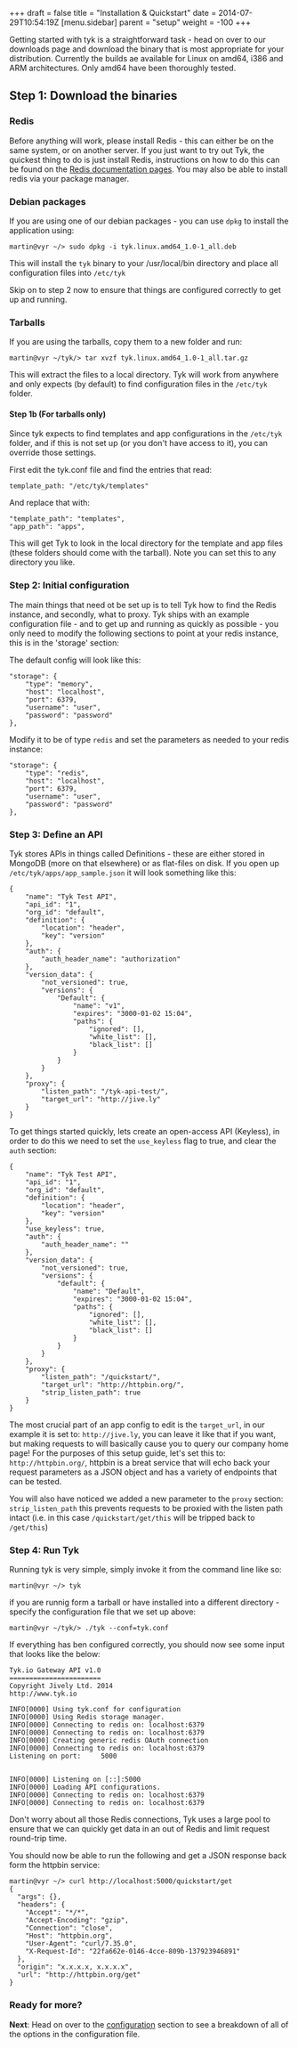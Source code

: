 +++
draft = false
title = "Installation & Quickstart"
date = 2014-07-29T10:54:19Z
[menu.sidebar]
    parent = "setup"
    weight = -100
+++

Getting started with tyk is a straightforward task - head on over to our downloads page and download the binary that is 
most appropriate for your distribution. Currently the builds ae available for Linux on amd64, i386 and ARM architectures. Only amd64 have been thoroughly tested.

## Step 1: Download the binaries

### Redis
Before anything will work, please install Redis - this can either be on the same system, or on another server. If you just want to try out Tyk, the quickest thing 
to do is just install Redis, instructions on how to do this can be found on the [Redis documentation pages](http://redis.io/topics/quickstart). You may
also be able to install redis via your package manager.

### Debian packages 

If you are using one of our debian packages - you can use `dpkg` to install the application using:

    martin@vyr ~/> sudo dpkg -i tyk.linux.amd64_1.0-1_all.deb
    
This will install the `tyk` binary to your /usr/local/bin directory and place all configuration files into `/etc/tyk`

Skip on to step 2 now to ensure that things are configured correctly to get up and running.

### Tarballs

If you are using the tarballs, copy them to a new folder and run:

    martin@vyr ~/tyk/> tar xvzf tyk.linux.amd64_1.0-1_all.tar.gz

This will extract the files to a local directory. Tyk will work from anywhere and only expects (by default) to find configuration
files in the `/etc/tyk` folder.

#### Step 1b (For tarballs only)

Since tyk expects to find templates and app configurations in the `/etc/tyk` folder, and if this is not set up (or you don't have access to it), 
you can override those settings.

First edit the tyk.conf file and find the entries that read:

    template_path: "/etc/tyk/templates"
    
And replace that with:

    "template_path": "templates",
    "app_path": "apps",
    
This will get Tyk to look in the local directory for the template and app files (these folders should come with the tarball).
Note you can set this to any directory you like.

### Step 2: Initial configuration

The main things that need ot be set up is to tell Tyk how to find the Redis instance, and secondly, what to proxy. Tyk ships with 
an example configuration file - and to get up and running as quickly as possible - you only need to modify the following sections
to point at your redis instance, this is in the 'storage' section:

The default config will look like this:

    "storage": {
        "type": "memory",
        "host": "localhost",
        "port": 6379,
        "username": "user",
        "password": "password"
    },

Modify it to be of type `redis` and set the parameters as needed to your redis instance:

    "storage": {
        "type": "redis",
        "host": "localhost",
        "port": 6379,
        "username": "user",
        "password": "password"
    },
    
### Step 3: Define an API

Tyk stores APIs in things called Definitions - these are either stored in MongoDB (more on that elsewhere) or as flat-files on disk. If you open up
`/etc/tyk/apps/app_sample.json` it will look something like this:

    {
        "name": "Tyk Test API",
        "api_id": "1",
        "org_id": "default",
        "definition": {
            "location": "header",
            "key": "version"
        },
        "auth": {
            "auth_header_name": "authorization"
        },
        "version_data": {
            "not_versioned": true,
            "versions": {
                "Default": {
                    "name": "v1",
                    "expires": "3000-01-02 15:04",
                    "paths": {
                        "ignored": [],
                        "white_list": [],
                        "black_list": []
                    }
                }
            }
        },
        "proxy": {
            "listen_path": "/tyk-api-test/",
            "target_url": "http://jive.ly"
        }
    }

To get things started quickly, lets create an open-access API (Keyless), in order to do this we need to set 
the `use_keyless` flag to true, and clear the `auth` section:

    {
        "name": "Tyk Test API",
        "api_id": "1",
        "org_id": "default",
        "definition": {
            "location": "header",
            "key": "version"
        },
        "use_keyless": true,
        "auth": {
            "auth_header_name": ""
        },
        "version_data": {
            "not_versioned": true,
            "versions": {
                "default": {
                    "name": "Default",
                    "expires": "3000-01-02 15:04",
                    "paths": {
                        "ignored": [],
                        "white_list": [],
                        "black_list": []
                    }
                }
            }
        },
        "proxy": {
            "listen_path": "/quickstart/",
            "target_url": "http://httpbin.org/",
            "strip_listen_path": true
        }
    }

The most crucial part of an app config to edit is the `target_url`, in our example it is set to: `http://jive.ly`, you can 
leave it like that if you want, but making requests to will basically cause you to query our company home page! 
For the purposes of this setup guide, let's set this to: `http://httpbin.org/`, httpbin is a breat service that will 
echo back your request parameters as a JSON object and has a variety of endpoints that can be tested.

You will also have noticed we added a new parameter to the `proxy` section: `strip_listen_path` this prevents requests to 
be proxied with the listen path intact (i.e. in this case `/quickstart/get/this` will be tripped back to `/get/this`)
 
### Step 4: Run Tyk

Running tyk is very simple, simply invoke it from the command line like so:

    martin@vyr ~/> tyk
    
if you are runnig form a tarball or have installed into a different directory - specify the configuration file that we set up above:

    martin@vyr ~/tyk/> ./tyk --conf=tyk.conf

If everything has ben configured correctly, you should now see some input that looks like the below:

    Tyk.io Gateway API v1.0
    =======================
    Copyright Jively Ltd. 2014
    http://www.tyk.io
    
    INFO[0000] Using tyk.conf for configuration            
    INFO[0000] Using Redis storage manager.                 
    INFO[0000] Connecting to redis on: localhost:6379                  
    INFO[0000] Connecting to redis on: localhost:6379       
    INFO[0000] Creating generic redis OAuth connection      
    INFO[0000] Connecting to redis on: localhost:6379       
    Listening on port:     5000
    
    
    INFO[0000] Listening on [::]:5000                             
    INFO[0000] Loading API configurations.                  
    INFO[0000] Connecting to redis on: localhost:6379       
    INFO[0000] Connecting to redis on: localhost:6379
    
Don't worry about all those Redis connections, Tyk uses a large pool to ensure that we can quickly get data in an out of Redis and limit request round-trip time.

You should now be able to run the following and get a JSON response back form the httpbin service:

    martin@vyr ~/> curl http://localhost:5000/quickstart/get
    {
      "args": {}, 
      "headers": {
        "Accept": "*/*", 
        "Accept-Encoding": "gzip", 
        "Connection": "close", 
        "Host": "httpbin.org", 
        "User-Agent": "curl/7.35.0", 
        "X-Request-Id": "22fa662e-0146-4cce-809b-137923946891"
      }, 
      "origin": "x.x.x.x, x.x.x.x", 
      "url": "http://httpbin.org/get"
    }

### Ready for more? ###

**Next**: Head on over to the [configuration](/v1.1/setup/confguration) section to see a breakdown of all of the options in the configuration file.